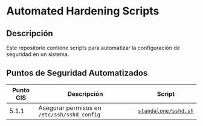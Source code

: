 # Automated Hardening Scripts

## Descripción
Este repositorio contiene scripts para automatizar la configuración de seguridad en un sistema.

## Puntos de Seguridad Automatizados

| Punto CIS | Descripción | Script |
|-----------|-------------|--------|
| 5.1.1 | Asegurar permisos en `/etc/ssh/sshd_config` | [`standalone/sshd.sh`](standalone/sshd.sh) |
